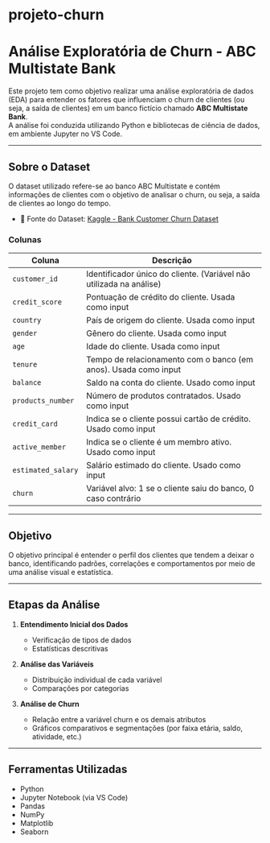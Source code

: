 # projeto-churn

# Análise Exploratória de Churn - ABC Multistate Bank

Este projeto tem como objetivo realizar uma análise exploratória de dados (EDA) para entender os fatores que influenciam o churn de clientes (ou seja, a saída de clientes) em um banco fictício chamado **ABC Multistate Bank**.  
A análise foi conduzida utilizando Python e bibliotecas de ciência de dados, em ambiente Jupyter no VS Code.

---

## Sobre o Dataset

O dataset utilizado refere-se ao banco ABC Multistate e contém informações de clientes com o objetivo de analisar o churn, ou seja, a saída de clientes ao longo do tempo.

- 📂 Fonte do Dataset: [Kaggle - Bank Customer Churn Dataset](https://www.kaggle.com/datasets/gauravtopre/bank-customer-churn-dataset)


### Colunas 

| Coluna            | Descrição |
|-------------------|-----------|
| `customer_id`     | Identificador único do cliente. (Variável não utilizada na análise) |
| `credit_score`    | Pontuação de crédito do cliente. Usada como input |
| `country`         | País de origem do cliente. Usada como input |
| `gender`          | Gênero do cliente. Usada como input |
| `age`             | Idade do cliente. Usada como input |
| `tenure`          | Tempo de relacionamento com o banco (em anos). Usada como input |
| `balance`         | Saldo na conta do cliente. Usado como input |
| `products_number` | Número de produtos contratados. Usado como input |
| `credit_card`     | Indica se o cliente possui cartão de crédito. Usado como input |
| `active_member`   | Indica se o cliente é um membro ativo. Usado como input |
| `estimated_salary`| Salário estimado do cliente. Usado como input |
| `churn`           | Variável alvo: 1 se o cliente saiu do banco, 0 caso contrário |

---

## Objetivo

O objetivo principal é entender o perfil dos clientes que tendem a deixar o banco, identificando padrões, correlações e comportamentos por meio de uma análise visual e estatística.

---

## Etapas da Análise

1. **Entendimento Inicial dos Dados**
   - Verificação de tipos de dados
   - Estatísticas descritivas

2. **Análise das Variáveis**
   - Distribuição individual de cada variável
   - Comparações por categorias

3. **Análise de Churn**
   - Relação entre a variável churn e os demais atributos
   - Gráficos comparativos e segmentações (por faixa etária, saldo, atividade, etc.)

---

## Ferramentas Utilizadas

- Python 
- Jupyter Notebook (via VS Code)
- Pandas
- NumPy
- Matplotlib
- Seaborn
